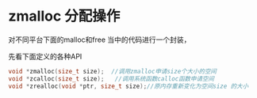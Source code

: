 # zmalloc 分配操作

对不同平台下面的malloc和free 当中的代码进行一个封装，



先看下面定义的各种API

```c
void *zmalloc(size_t size);  //调用zmalloc申请size个大小的空间
void *zcalloc(size_t size);   //调用系统函数calloc函数申请空间
void *zrealloc(void *ptr, size_t size);//原内存重新变化为空间size 的大小

```

